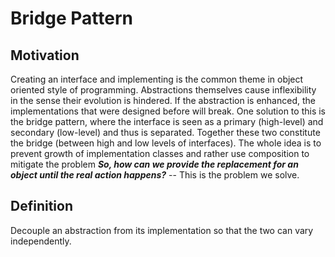 ﻿# Bridge Pattern


## Motivation
Creating an interface and implementing is the common theme in object oriented style of programming. Abstractions themselves cause inflexibility in the sense their evolution is hindered. If the abstraction is enhanced, the implementations that were designed before will break. One solution to this is the bridge pattern, where the interface is seen as a primary (high-level) and secondary (low-level) and thus is separated. Together these two constitute the bridge (between high and low levels of interfaces). The whole idea is to prevent growth of implementation classes and rather use composition to mitigate the problem
***So, how can we provide the replacement for an object until the real action happens?*** -- This is the problem we solve.

## Definition
Decouple an abstraction from its implementation so that the two can vary independently.